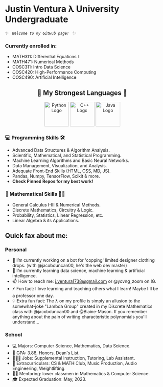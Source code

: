 # Justin Ventura λ University Undergraduate

✨ <code> *Welcome to my GitHub page!* </code> ✨

### Currently enrolled in:
- MATH311: Differential Equations I
- MATH471: Numerical Methods
- COSC311: Intro Data Science
- COSC420: High-Performance Computing
- COSC490: Artificial Intelligence

<h2 align="center"> 💪 My Strongest Languages 💪</h3>

<p align="center">
  <img src="https://camo.githubusercontent.com/188581baa4eb9016e00bf07260f1fe6f12222b0a/68747470733a2f2f64657669636f6e732e6769746875622e696f2f64657669636f6e2f64657669636f6e2e6769742f69636f6e732f707974686f6e2f707974686f6e2d6f726967696e616c2e737667" alt="Python Logo" width="80" height="80"> <img src="https://camo.githubusercontent.com/b523c27bbf0caeb3820f3612030b75503cfce9af/68747470733a2f2f64657669636f6e732e6769746875622e696f2f64657669636f6e2f64657669636f6e2e6769742f69636f6e732f63706c7573706c75732f63706c7573706c75732d6f726967696e616c2e737667" alt="C++ Logo" width="80" height="80"> <img src="https://camo.githubusercontent.com/2371fc4408ce813db5e1b6e153e3bb4f211702a6/68747470733a2f2f64657669636f6e732e6769746875622e696f2f64657669636f6e2f64657669636f6e2e6769742f69636f6e732f6a6176612f6a6176612d6f726967696e616c2d776f72646d61726b2e737667" alt="Java Logo" width="80" height="80">
</p>

### 💻 Programming Skills 🛠

- Advanced Data Structures & Algorithm Analysis.
- Scientific, Mathematical, and Statistical Programming.
- Machine Learning Algorithms and Basic Neural Networks.
- Data Management, Visualization, and Analysis.
- Adequate Front-End Skills (HTML, CSS, MD, JS).
- Pandas, Numpy, TensorFlow, Scikit & more.
- **Check Pinned Repos for my best work!**

### 🧠 Mathematical Skills ✍🏼

- General Calculus I-III & Numerical Methods.
- Discrete Mathematics, Circuitry & Logic.
- Probability, Statistics, Linear Regression, etc.
- Linear Algebra & its Applications.

## Quick fax about me:

### Personal

- 🔭 I’m currently working on a bot for 'copping' limited designer clothing drops. (with @jacobduncan00, he's the web dev master)
- 🌱 I’m currently learning data science, machine learning & artificial intelligence.
- 📫 How to reach me: j.ventura1738@gmail.com or @yovng_zoom on IG.
- ⚡ Fun fact: I love learning and teaching others what I learn!  Maybe I'll be a professor one day.
- 💡 Extra fun fact: The λ on my profile is simply an allusion to the somewhat-joke "Lambda Group" created in my Discrete Mathematics class with @jacobduncan00 and @Blaine-Mason.  If you remember anything about the pain of writing characteristic polynomials you'll understand...

### School

- 💻 Majors: Computer Science, Mathematics, Data Science.
- 🧠 GPA: 3.88, Honors, Dean's List.
- 👨🏻‍💻 Jobs: Supplemental Instruction, Tutoring, Lab Assistant.
- 🤩 Extracurriculars: CS & MATH Club, Music Production, Audio Engineering, Weightlifting.
- 👨‍🏫 Mentoring: lower classmen in Mathematics & Computer Science.
- 🎓 Expected Graduation: May, 2023. 
